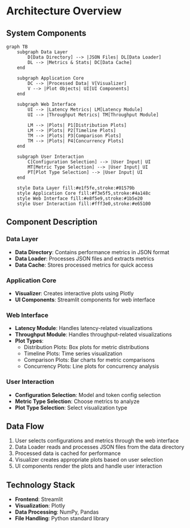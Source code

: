 # Architecture Overview

## System Components

```mermaid
graph TB
    subgraph Data Layer
        D[Data Directory] --> |JSON Files| DL[Data Loader]
        DL --> |Metrics & Stats| DC[Data Cache]
    end

    subgraph Application Core
        DC --> |Processed Data| V[Visualizer]
        V --> |Plot Objects| UI[UI Components]
    end

    subgraph Web Interface
        UI --> |Latency Metrics| LM[Latency Module]
        UI --> |Throughput Metrics| TM[Throughput Module]
        
        LM --> |Plots| P1[Distribution Plots]
        LM --> |Plots| P2[Timeline Plots]
        TM --> |Plots| P3[Comparison Plots]
        TM --> |Plots| P4[Concurrency Plots]
    end

    subgraph User Interaction
        C[Configuration Selection] --> |User Input| UI
        MT[Metric Type Selection] --> |User Input| UI
        PT[Plot Type Selection] --> |User Input| UI
    end

    style Data Layer fill:#e1f5fe,stroke:#01579b
    style Application Core fill:#f3e5f5,stroke:#4a148c
    style Web Interface fill:#e8f5e9,stroke:#1b5e20
    style User Interaction fill:#fff3e0,stroke:#e65100
```

## Component Description

### Data Layer
- **Data Directory**: Contains performance metrics in JSON format
- **Data Loader**: Processes JSON files and extracts metrics
- **Data Cache**: Stores processed metrics for quick access

### Application Core
- **Visualizer**: Creates interactive plots using Plotly
- **UI Components**: Streamlit components for web interface

### Web Interface
- **Latency Module**: Handles latency-related visualizations
- **Throughput Module**: Handles throughput-related visualizations
- **Plot Types**:
  - Distribution Plots: Box plots for metric distributions
  - Timeline Plots: Time series visualization
  - Comparison Plots: Bar charts for metric comparisons
  - Concurrency Plots: Line plots for concurrency analysis

### User Interaction
- **Configuration Selection**: Model and token config selection
- **Metric Type Selection**: Choose metrics to analyze
- **Plot Type Selection**: Select visualization type

## Data Flow

1. User selects configurations and metrics through the web interface
2. Data Loader reads and processes JSON files from the data directory
3. Processed data is cached for performance
4. Visualizer creates appropriate plots based on user selection
5. UI components render the plots and handle user interaction

## Technology Stack

- **Frontend**: Streamlit
- **Visualization**: Plotly
- **Data Processing**: NumPy, Pandas
- **File Handling**: Python standard library 